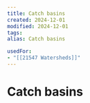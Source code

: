 ```yaml
---
title: Catch basins
created: 2024-12-01
modified: 2024-12-01
tags: 
alias: Catch basins

usedFor:
- "[[21547 Watersheds]]"
---
```

# Catch basins
